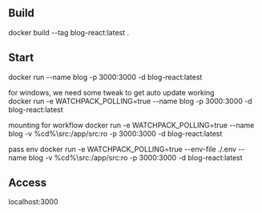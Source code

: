 ## Build
docker build --tag blog-react:latest .       
## Start
docker run --name blog -p 3000:3000 -d blog-react:latest

for windows, we need some tweak to get auto update working \
docker run -e WATCHPACK_POLLING=true --name blog -p 3000:3000 -d blog-react:latest

mounting for workflow
docker run -e WATCHPACK_POLLING=true --name blog -v %cd%\src:/app/src:ro -p 3000:3000 -d blog-react:latest 

pass env
docker run -e WATCHPACK_POLLING=true --env-file ./.env --name blog -v %cd%\src:/app/src:ro -p 3000:3000 -d blog-react:latest 
## Access
localhost:3000